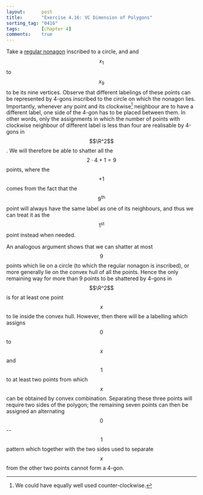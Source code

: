 ```yaml
---
layout:      post
title:       "Exercise 4.16: VC Dimension of Polygons"
sorting_tag: "0416"
tags:        [chapter 4]
comments:    true
---
```


Take a [regular nonagon](https://en.wikipedia.org/wiki/Nonagon) inscribed to a
circle, and and $$x_1$$ to $$x_9$$ to be its nine vertices. Observe that
different labelings of these points can be represented by 4-gons inscribed to
the circle on which the nonagon lies. Importantly, whenever any point and its
clockwise[^1] neighbour are to have a different label, one side of the 4-gon has
to be placed between them. In other words, only the assignments in which the
number of points with clockwise neighbour of different label is less than four
are realisable by 4-gons in $$\R^2$$. We will therefore be able to shatter all
the $$2 \cdot 4 + 1 = 9$$ points, where the $$+1$$ comes from the fact that the
$$9^\text{th}$$ point will always have the same label as one of its neighbours,
and thus we can treat it as the $$1^\text{st}$$ point instead when needed.

An analogous argument shows that we can shatter at most $$9$$ points which lie
on a circle (to which the regular nonagon is inscribed), or more generally lie
on the convex hull of all the points. Hence the only remaining way for more than
9 points to be shattered by 4-gons in $$\R^2$$ is for at least one point $$x$$
to lie inside the convex hull. However, then there will be a labelling which
assigns $$0$$ to $$x$$ and $$1$$ to at least two points from which $$x$$ can
be obtained by convex combination. Separating these three points will require
two sides of the polygon; the remaining seven points can then be assigned
an alternating $$0$$--$$1$$ pattern which together with the two sides used to
separate $$x$$ from the other two points cannot form a 4-gon.


[^1]: We could have equally well used counter-clockwise.
